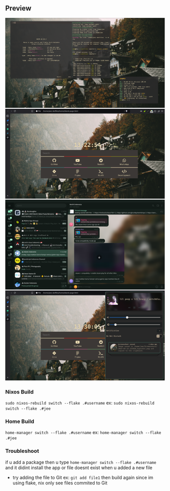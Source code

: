 ## Preview
![Termina](./screenshots/terminal.png)
![browser](./screenshots/browser.png)
![telegram](./screenshots/telegram.png)
![swaync](./screenshots/swaync.png)

### Nixos Build
`sudo nixos-rebuild switch --flake .#username`
ex: `sudo nixos-rebuild switch --flake .#jee`  

### Home Build
`home-manager switch --flake .#username`
ex: `home-manager switch --flake .#jee`  

### Troubleshoot
if u add a package then u type `home-manager switch --flake .#username` and it didint install the app or file doesnt exist when u added a new file
- try adding the file to Git ex: `git add file1` then build again
since im using flake, nix only see files commited to Git
